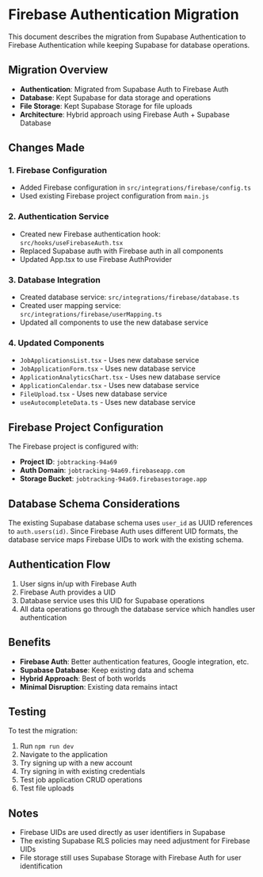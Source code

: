 # Firebase Authentication Migration

This document describes the migration from Supabase Authentication to Firebase Authentication while keeping Supabase for database operations.

## Migration Overview

- **Authentication**: Migrated from Supabase Auth to Firebase Auth
- **Database**: Kept Supabase for data storage and operations
- **File Storage**: Kept Supabase Storage for file uploads
- **Architecture**: Hybrid approach using Firebase Auth + Supabase Database

## Changes Made

### 1. Firebase Configuration
- Added Firebase configuration in `src/integrations/firebase/config.ts`
- Used existing Firebase project configuration from `main.js`

### 2. Authentication Service
- Created new Firebase authentication hook: `src/hooks/useFirebaseAuth.tsx`
- Replaced Supabase auth with Firebase auth in all components
- Updated App.tsx to use Firebase AuthProvider

### 3. Database Integration
- Created database service: `src/integrations/firebase/database.ts`
- Created user mapping service: `src/integrations/firebase/userMapping.ts`
- Updated all components to use the new database service

### 4. Updated Components
- `JobApplicationsList.tsx` - Uses new database service
- `JobApplicationForm.tsx` - Uses new database service
- `ApplicationAnalyticsChart.tsx` - Uses new database service
- `ApplicationCalendar.tsx` - Uses new database service
- `FileUpload.tsx` - Uses new database service
- `useAutocompleteData.ts` - Uses new database service

## Firebase Project Configuration

The Firebase project is configured with:
- **Project ID**: `jobtracking-94a69`
- **Auth Domain**: `jobtracking-94a69.firebaseapp.com`
- **Storage Bucket**: `jobtracking-94a69.firebasestorage.app`

## Database Schema Considerations

The existing Supabase database schema uses `user_id` as UUID references to `auth.users(id)`. Since Firebase Auth uses different UID formats, the database service maps Firebase UIDs to work with the existing schema.

## Authentication Flow

1. User signs in/up with Firebase Auth
2. Firebase Auth provides a UID
3. Database service uses this UID for Supabase operations
4. All data operations go through the database service which handles user authentication

## Benefits

- **Firebase Auth**: Better authentication features, Google integration, etc.
- **Supabase Database**: Keep existing data and schema
- **Hybrid Approach**: Best of both worlds
- **Minimal Disruption**: Existing data remains intact

## Testing

To test the migration:
1. Run `npm run dev`
2. Navigate to the application
3. Try signing up with a new account
4. Try signing in with existing credentials
5. Test job application CRUD operations
6. Test file uploads

## Notes

- Firebase UIDs are used directly as user identifiers in Supabase
- The existing Supabase RLS policies may need adjustment for Firebase UIDs
- File storage still uses Supabase Storage with Firebase Auth for user identification


